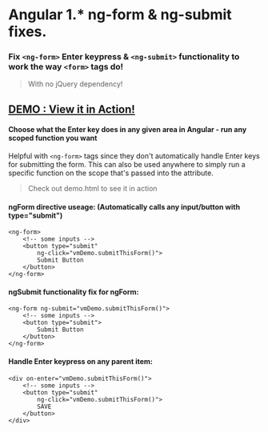 # Angular 1.* ng-form & ng-submit fixes.

### Fix `<ng-form>` Enter keypress & `<ng-submit>` functionality to work the way `<form>` tags do!

> With no jQuery dependency!

## [DEMO : View it in Action!](http://markpieszak.github.io/Angular1-ngForm-ngSubmit-fixes/)

#### Choose what the Enter key does in any given area in Angular - run any scoped function you want

Helpful with `<ng-form>` tags since they don't automatically handle Enter keys for submitting the form.
This can also be used anywhere to simply run a specific function on the scope that's passed into the attribute.

>  Check out demo.html to see it in action

#### ngForm directive useage: (Automatically calls any input/button with type="submit")

    <ng-form>
        <!-- some inputs -->
        <button type="submit"
            ng-click="vmDemo.submitThisForm()">
            Submit Button
        </button>
    </ng-form>

#### ngSubmit functionality fix for ngForm:

    <ng-form ng-submit="vmDemo.submitThisForm()">
        <!-- some inputs -->
        <button type="submit">
            Submit Button
        </button>
    </ng-form>


#### Handle Enter keypress on any parent item:

    <div on-enter="vmDemo.submitThisForm()">
        <!-- some inputs -->
        <button type="submit"
            ng-click="vmDemo.submitThisForm()">
            SAVE
        </button>
    </div>
